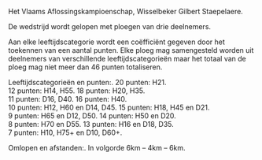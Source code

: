 Het Vlaams Aflossingskampioenschap, Wisselbeker Gilbert Staepelaere.

De wedstrijd wordt gelopen met ploegen van drie deelnemers. 

Aan elke leeftijdscategorie wordt een coëfficiënt gegeven door het toekennen van een aantal punten. Elke ploeg mag samengesteld worden uit deelnemers van verschillende leeftijdscategorieën maar het totaal van de ploeg mag niet meer dan 46 punten totaliseren. 

Leeftijdscategorieën en punten:. 
20 punten: H21.  
12 punten: H14, H55. 
18 punten: H20, H35.     
11 punten: D16, D40. 
16 punten: H40.  
10 punten: H12, H60 en D14, D45. 
15 punten: H18, H45 en D21.     
9 punten: H65 en D12, D50. 
14 punten: H50 en D20.  
8 punten: H70 en D55. 
13 punten: H16 en D18, D35.     
7 punten: H10, H75+ en D10, D60+. 

Omlopen en afstanden:. 
In volgorde 6km – 4km – 6km. 

